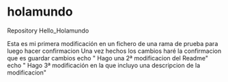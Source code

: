 # holamundo
Repository Hello_Holamundo
<html> <p1>  Esta es mi primera modificación en un fichero de una rama de prueba para luego hacer confirmacion </p1> 
       <p2>  Una vez hechos los cambios haré la confirmacion que es guardar cambios </p2> 
</html> 
<php>  echo " Hago una 2ª modificacion del Readme"
     echo " Hago 3ª modificación en la que incluyo una descripcion de la modificacion"  
</php> 
